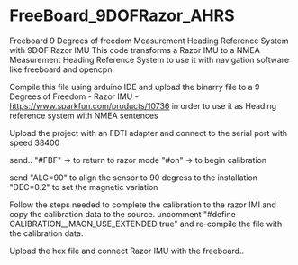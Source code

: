 FreeBoard_9DOFRazor_AHRS
========================
Freeboard 9 Degrees of freedom Measurement Heading Reference System with 9DOF Razor IMU 
This code transforms a Razor IMU to a NMEA Measurement Heading Reference System to use 
it with navigation software like freeboard and opencpn.

Compile this file using arduino IDE and upload the binarry file to a
9 Degrees of Freedom - Razor IMU - https://www.sparkfun.com/products/10736
in order to use it as Heading reference system with NMEA sentences

Upload the project with an FDTI adapter and connect to the serial port
with speed 38400 

send..
"#FBF" -> to return to razor mode 
"#on"  -> to begin calibration

send
"ALG=90" to align the sensor to 90 degress to the installation
"DEC=0.2" to set the magnetic variation

Follow the steps needed to complete the calibration to the razor  IMI
and copy the calibration data to the source.
uncomment 
"#define CALIBRATION__MAGN_USE_EXTENDED true"
and  re-compile the file with the calibration data.

Upload the hex file and connect Razor IMU with the freeboard..

